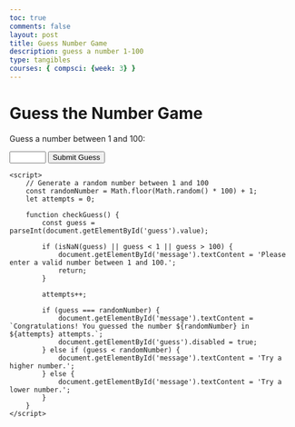 ```yaml
---
toc: true
comments: false
layout: post
title: Guess Number Game
description: guess a number 1-100
type: tangibles
courses: { compsci: {week: 3} }
---
```


<!DOCTYPE html>
<html lang="en">
<head>
    <meta charset="UTF-8">
    <meta name="viewport" content="width=device-width, initial-scale=1.0">
    <title>Guess the Number</title>
</head>
<body>
    <h1>Guess the Number Game</h1>
    <p>Guess a number between 1 and 100:</p>
    <input type="number" id="guess" min="1" max="100">
    <button onclick="checkGuess()">Submit Guess</button>
    <p id="message"></p>

    <script>
        // Generate a random number between 1 and 100
        const randomNumber = Math.floor(Math.random() * 100) + 1;
        let attempts = 0;

        function checkGuess() {
            const guess = parseInt(document.getElementById('guess').value);

            if (isNaN(guess) || guess < 1 || guess > 100) {
                document.getElementById('message').textContent = 'Please enter a valid number between 1 and 100.';
                return;
            }

            attempts++;

            if (guess === randomNumber) {
                document.getElementById('message').textContent = `Congratulations! You guessed the number ${randomNumber} in ${attempts} attempts.`;
                document.getElementById('guess').disabled = true;
            } else if (guess < randomNumber) {
                document.getElementById('message').textContent = 'Try a higher number.';
            } else {
                document.getElementById('message').textContent = 'Try a lower number.';
            }
        }
    </script>
</body>
</html>
